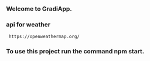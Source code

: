 ### Welcome to GradiApp.

<h3>api for weather </h3>
<code> https://openweathermap.org/ </code>


### To use this project run the command npm start.